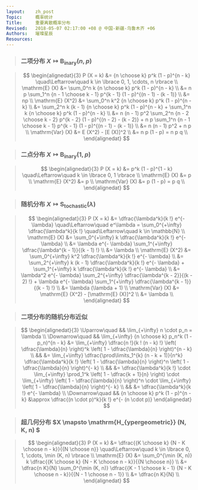 ```yaml
---
layout:    zh_post
Topic:     概率统计
Title:     重要离散概率分布
Revised:   2018-05-07 02:17:00 +08 @ 中国-新疆-乌鲁木齐 +06
Authors:   璀璨星辰
Resources:
---
```


> ### 二项分布 $X \mapsto \mathrm{B_{inary}} (n, p)$

> $$
> \begin{alignedat}{3}
>        P (X = k) &= {n \choose k} p^k (1 - p)^{n - k} \quad\Leftarrow\quad k \in \lbrace 0, 1, \cdots, n \rbrace \\
>   \mathrm{E} (X) &= \sum_0^n k {n \choose k} p^k (1 - p)^{n - k} \\
>                  &= n p \sum_1^n {n - 1 \choose k - 1} p^{k - 1} (1 - p)^{(n - 1) - (k - 1)} \\
>                  &= np \\
> \mathrm{E} (X^2) &= \sum_0^n k^2 {n \choose k} p^k (1 - p)^{n - k} \\
>                  &= \sum_2^n k (k - 1) {n \choose k} p^k (1 - p)^{n - k} + \sum_1^n k {n \choose k} p^k (1 - p)^{n - k} \\
>                  &= n (n - 1) p^2 \sum_2^n {n - 2 \choose k - 2} p^{k - 2} (1 - p)^{(n - 2) - (k - 2)} + n p \sum_1^n {n - 1 \choose k - 1} p^{k - 1} (1 - p)^{(n - 1) - (k - 1)} \\
>                  &= n (n - 1) p^2 + n p \\
> \mathrm{Var} (X) &= E (X^2) - [E (X)]^2 \\
>                  &= n p (1 - p) = n p q \\
> \end{alignedat}
> $$
>

> ### 二点分布 $X \mapsto \mathrm{B_{inary}} (1, p)$

> $$
> \begin{alignedat}{3}
>        P (X = k) &= p^k (1 - p)^{1 - k} \quad\Leftarrow\quad k \in \lbrace 0, 1 \rbrace \\
>   \mathrm{E} (X) &= p \\
> \mathrm{E} (X^2) &= p \\
> \mathrm{Var} (X) &= p (1 - p) = p q \\
> \end{alignedat}
> $$
>

> ### 随机分布 $X \mapsto \mathrm{S_{tochastic}} (\lambda)$

> $$
> \begin{alignedat}{3}
>        P (X = k) &= \dfrac{\lambda^k}{k !} e^{- \lambda} \quad\Leftarrow\quad e^\lambda = \sum_0^{+\infty} \dfrac{\lambda^k}{k !} \quad\Leftarrow\quad k \in \mathbb{N} \\
>   \mathrm{E} (X) &= \sum_0^{+\infty} k \dfrac{\lambda^k}{k !} e^{- \lambda} \\
>                  &= \lambda e^{- \lambda} \sum_1^{+\infty} \dfrac{\lambda^{k - 1}}{(k - 1) !} \\
>                  &= \lambda \\
> \mathrm{E} (X^2) &= \sum_0^{+\infty} k^2 \dfrac{\lambda^k}{k !} e^{- \lambda} \\
>                  &= \sum_2^{+\infty} k (k - 1) \dfrac{\lambda^k}{k !} e^{- \lambda} + \sum_1^{+\infty} k \dfrac{\lambda^k}{k !} e^{- \lambda} \\
>                  &= \lambda^2 e^{- \lambda} \sum_2^{+\infty} \dfrac{\lambda^{k - 2}}{(k - 2) !} + \lambda e^{- \lambda} \sum_1^{+\infty} \dfrac{\lambda^{k - 1}}{(k - 1) !} \\
>                  &= \lambda (\lambda + 1) \\
> \mathrm{Var} (X) &= \mathrm{E} (X^2) - [\mathrm{E} (X)]^2 \\
>                  &= \lambda \\
> \end{alignedat}
> $$
>

> ### 二项分布的随机分布近似

> $$
> \begin{alignedat}{3}
> \Uparrow\quad   && \lim_{+\infty} n \cdot p_n = \lambda \\
> \Downarrow\quad && \lim_{+\infty} {n \choose k} p_n^k (1 - p_n)^{n - k} &= \lim_{+\infty} \dfrac{n !}{k ! (n - k) !} \left( \dfrac{\lambda}{n} \right)^k \left( 1 - \dfrac{\lambda}{n} \right)^{n - k} \\
>                 &&                                                      &= \lim_{+\infty} \dfrac{\prod\limits_1^{k} (n - k + 1)}{n^k} \dfrac{\lambda^k}{k !} \left( 1 - \dfrac{\lambda}{n} \right)^n \left( 1 - \dfrac{\lambda}{n} \right)^{- k} \\
>                 &&                                                      &= \dfrac{\lambda^k}{k !} \cdot \lim_{+\infty} \prod_1^k \left( 1 - \dfrac{k + 1}{n} \right) \cdot \lim_{+\infty} \left( 1 - \dfrac{\lambda}{n} \right)^n \cdot \lim_{+\infty} \left( 1 - \dfrac{\lambda}{n} \right)^{- k} \\
>                 &&                                                      &= \dfrac{\lambda^k}{k !} e^{- \lambda} \\
> \Downarrow\quad &&                    {n \choose k} p^k (1 - p)^{n - k} &\approx \dfrac{(n \cdot p)^k}{k !} e^{- (n \cdot p)}
> \end{alignedat}
> $$
>

> ### 超几何分布 $X \mapsto \mathrm{H_{ypergeometric}} (N, K, n) $

> $$
> \begin{alignedat}{3}
>      P (X = k) &= \dfrac{{K \choose k} {N - K \choose n - k}}{{N \choose n}} \quad\Leftarrow\quad k \in \lbrace 0, 1, \cdots, \min (K, n) \rbrace \\
> \mathrm{E} (X) &= \sum_0^{\min (K, n)} k \dfrac{{K \choose k} {N - K \choose n - k}}{{N \choose n}} \\
>                &= \dfrac{n K}{N} \sum_0^{\min (K, n)} \dfrac{{K - 1 \choose k - 1} {N - K \choose n - k}}{{N - 1 \choose n - 1}} \\
>                &= \dfrac{n K}{N} \\
> \end{alignedat}
> $$
>
